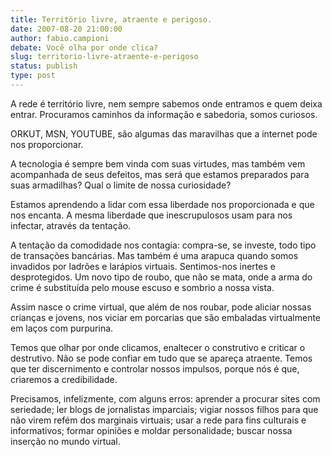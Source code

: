 ```yaml
---
title: Território livre, atraente e perigoso.
date: 2007-08-20 21:00:00
author: fabio.campioni
debate: Você olha por onde clica?
slug: territorio-livre-atraente-e-perigoso
status: publish 
type: post
---
```


A rede é território livre, nem sempre sabemos onde entramos e quem deixa entrar. Procuramos caminhos da informação e sabedoria, somos curiosos.  

ORKUT, MSN, YOUTUBE, são algumas das maravilhas que a internet pode nos proporcionar.  

A tecnologia é sempre bem vinda com suas virtudes, mas também vem acompanhada de seus defeitos, mas será que estamos preparados para suas armadilhas? Qual o limite de nossa curiosidade?  

Estamos aprendendo a lidar com essa liberdade nos proporcionada e que nos encanta. A mesma liberdade que inescrupulosos usam para nos infectar, através da tentação.  

A tentação da comodidade nos contagia: compra-se, se investe, todo tipo de transações bancárias. Mas também é uma arapuca quando somos invadidos por ladrões e larápios virtuais. Sentimos-nos inertes e desprotegidos. Um novo tipo de roubo, que não se mata, onde a arma do crime é substituída pelo mouse escuso e sombrio a nossa vista.  

Assim nasce o crime virtual, que além de nos roubar, pode aliciar nossas crianças e jovens, nos viciar em porcarias que são embaladas virtualmente em laços com purpurina.  

Temos que olhar por onde clicamos, enaltecer o construtivo e criticar o destrutivo. Não se pode confiar em tudo que se apareça atraente. Temos que ter discernimento e controlar nossos impulsos, porque nós é que, criaremos a credibilidade.  

Precisamos, infelizmente, com alguns erros: aprender a procurar sites com seriedade; ler blogs de jornalistas imparciais; vigiar nossos filhos para que não virem refém dos marginais virtuais; usar a rede para fins culturais e informativos; formar opiniões e moldar personalidade; buscar nossa inserção no mundo virtual.
